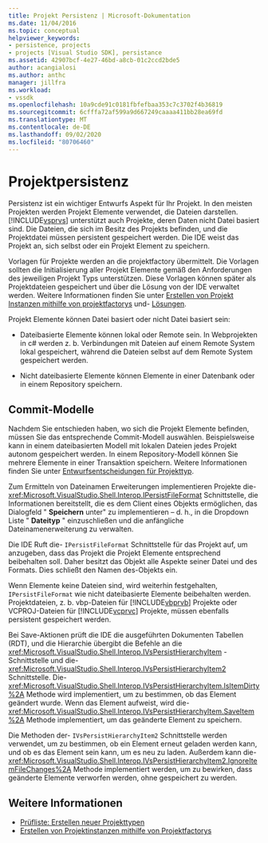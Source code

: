 ```yaml
---
title: Projekt Persistenz | Microsoft-Dokumentation
ms.date: 11/04/2016
ms.topic: conceptual
helpviewer_keywords:
- persistence, projects
- projects [Visual Studio SDK], persistance
ms.assetid: 42907bcf-4e27-46bd-a8cb-01c2ccd2bde5
author: acangialosi
ms.author: anthc
manager: jillfra
ms.workload:
- vssdk
ms.openlocfilehash: 10a9cde91c0181fbfefbaa353c7c3702f4b36819
ms.sourcegitcommit: 6cfffa72af599a9d667249caaaa411bb28ea69fd
ms.translationtype: MT
ms.contentlocale: de-DE
ms.lasthandoff: 09/02/2020
ms.locfileid: "80706460"
---
```

# <a name="project-persistence"></a>Projektpersistenz
Persistenz ist ein wichtiger Entwurfs Aspekt für Ihr Projekt. In den meisten Projekten werden Projekt Elemente verwendet, die Dateien darstellen. [!INCLUDE[vsprvs](../../code-quality/includes/vsprvs_md.md)] unterstützt auch Projekte, deren Daten nicht Datei basiert sind. Die Dateien, die sich im Besitz des Projekts befinden, und die Projektdatei müssen persistent gespeichert werden. Die IDE weist das Projekt an, sich selbst oder ein Projekt Element zu speichern.

 Vorlagen für Projekte werden an die projektfactory übermittelt. Die Vorlagen sollten die Initialisierung aller Projekt Elemente gemäß den Anforderungen des jeweiligen Projekt Typs unterstützen. Diese Vorlagen können später als Projektdateien gespeichert und über die Lösung von der IDE verwaltet werden. Weitere Informationen finden Sie unter [Erstellen von Projekt Instanzen mithilfe von projektfactorys](../../extensibility/internals/creating-project-instances-by-using-project-factories.md) und- [Lösungen](../../extensibility/internals/solutions-overview.md).

 Projekt Elemente können Datei basiert oder nicht Datei basiert sein:

- Dateibasierte Elemente können lokal oder Remote sein. In Webprojekten in c# werden z. b. Verbindungen mit Dateien auf einem Remote System lokal gespeichert, während die Dateien selbst auf dem Remote System gespeichert werden.

- Nicht dateibasierte Elemente können Elemente in einer Datenbank oder in einem Repository speichern.

## <a name="commit-models"></a>Commit-Modelle
 Nachdem Sie entschieden haben, wo sich die Projekt Elemente befinden, müssen Sie das entsprechende Commit-Modell auswählen. Beispielsweise kann in einem dateibasierten Modell mit lokalen Dateien jedes Projekt autonom gespeichert werden. In einem Repository-Modell können Sie mehrere Elemente in einer Transaktion speichern. Weitere Informationen finden Sie unter [Entwurfsentscheidungen für Projekttyp](../../extensibility/internals/project-type-design-decisions.md).

 Zum Ermitteln von Dateinamen Erweiterungen implementieren Projekte die- <xref:Microsoft.VisualStudio.Shell.Interop.IPersistFileFormat> Schnittstelle, die Informationen bereitstellt, die es dem Client eines Objekts ermöglichen, das Dialogfeld " **Speichern** unter" zu implementieren – d. h., in die Dropdown Liste " **Dateityp** " einzuschließen und die anfängliche Dateinamenerweiterung zu verwalten.

 Die IDE Ruft die- `IPersistFileFormat` Schnittstelle für das Projekt auf, um anzugeben, dass das Projekt die Projekt Elemente entsprechend beibehalten soll. Daher besitzt das Objekt alle Aspekte seiner Datei und des Formats. Dies schließt den Namen des-Objekts ein.

 Wenn Elemente keine Dateien sind, wird weiterhin festgehalten, `IPersistFileFormat` wie nicht dateibasierte Elemente beibehalten werden. Projektdateien, z. b. vbp-Dateien für [!INCLUDE[vbprvb](../../code-quality/includes/vbprvb_md.md)] Projekte oder VCPROJ-Dateien für [!INCLUDE[vcprvc](../../code-quality/includes/vcprvc_md.md)] Projekte, müssen ebenfalls persistent gespeichert werden.

 Bei Save-Aktionen prüft die IDE die ausgeführten Dokumenten Tabellen (RDT), und die Hierarchie übergibt die Befehle an die <xref:Microsoft.VisualStudio.Shell.Interop.IVsPersistHierarchyItem> -Schnittstelle und die- <xref:Microsoft.VisualStudio.Shell.Interop.IVsPersistHierarchyItem2> Schnittstelle. Die- <xref:Microsoft.VisualStudio.Shell.Interop.IVsPersistHierarchyItem.IsItemDirty%2A> Methode wird implementiert, um zu bestimmen, ob das Element geändert wurde. Wenn das Element aufweist, wird die- <xref:Microsoft.VisualStudio.Shell.Interop.IVsPersistHierarchyItem.SaveItem%2A> Methode implementiert, um das geänderte Element zu speichern.

 Die Methoden der- `IVsPersistHierarchyItem2` Schnittstelle werden verwendet, um zu bestimmen, ob ein Element erneut geladen werden kann, und ob es das Element sein kann, um es neu zu laden. Außerdem kann die- <xref:Microsoft.VisualStudio.Shell.Interop.IVsPersistHierarchyItem2.IgnoreItemFileChanges%2A> Methode implementiert werden, um zu bewirken, dass geänderte Elemente verworfen werden, ohne gespeichert zu werden.

## <a name="see-also"></a>Weitere Informationen
- [Prüfliste: Erstellen neuer Projekttypen](../../extensibility/internals/checklist-creating-new-project-types.md)
- [Erstellen von Projektinstanzen mithilfe von Projektfactorys](../../extensibility/internals/creating-project-instances-by-using-project-factories.md)
